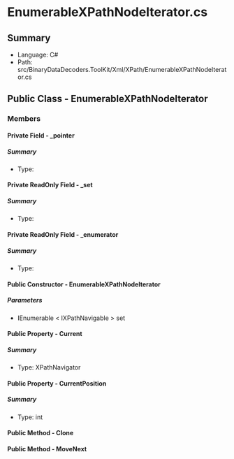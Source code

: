 ﻿# EnumerableXPathNodeIterator.cs

## Summary

* Language: C#
* Path: src/BinaryDataDecoders.ToolKit/Xml/XPath/EnumerableXPathNodeIterator.cs

## Public Class - EnumerableXPathNodeIterator

### Members

#### Private Field - _pointer

##### Summary

 * Type: 

#### Private ReadOnly Field - _set

##### Summary

 * Type: 

#### Private ReadOnly Field - _enumerator

##### Summary

 * Type: 

#### Public Constructor - EnumerableXPathNodeIterator

#####  Parameters

 - IEnumerable < IXPathNavigable > set 

#### Public Property - Current

##### Summary

 * Type: XPathNavigator 

#### Public Property - CurrentPosition

##### Summary

 * Type: int 

#### Public Method - Clone


#### Public Method - MoveNext


